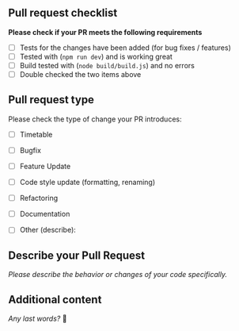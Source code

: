 ## Pull request checklist

**Please check if your PR meets the following requirements**
- [ ] Tests for the changes have been added (for bug fixes / features)
- [ ] Tested with (`npm run dev`) and is working great
- [ ] Build tested with (`node build/build.js`) and no errors
- [ ] Double checked the two items above

## Pull request type

Please check the type of change your PR introduces:
- [ ] Timetable
- [ ] Bugfix
- [ ] Feature Update
- [ ] Code style update (formatting, renaming)
- [ ] Refactoring
- [ ] Documentation
- [ ] Other (describe): 


## Describe your Pull Request

*Please describe the behavior or changes of your code specifically.*


## Additional content

*Any last words?* 🤣
